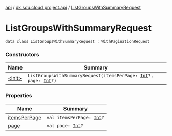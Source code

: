 [api](../../index.md) / [dk.sdu.cloud.project.api](../index.md) / [ListGroupsWithSummaryRequest](./index.md)

# ListGroupsWithSummaryRequest

`data class ListGroupsWithSummaryRequest : WithPaginationRequest`

### Constructors

| Name | Summary |
|---|---|
| [&lt;init&gt;](-init-.md) | `ListGroupsWithSummaryRequest(itemsPerPage: `[`Int`](https://kotlinlang.org/api/latest/jvm/stdlib/kotlin/-int/index.html)`?, page: `[`Int`](https://kotlinlang.org/api/latest/jvm/stdlib/kotlin/-int/index.html)`?)` |

### Properties

| Name | Summary |
|---|---|
| [itemsPerPage](items-per-page.md) | `val itemsPerPage: `[`Int`](https://kotlinlang.org/api/latest/jvm/stdlib/kotlin/-int/index.html)`?` |
| [page](page.md) | `val page: `[`Int`](https://kotlinlang.org/api/latest/jvm/stdlib/kotlin/-int/index.html)`?` |
